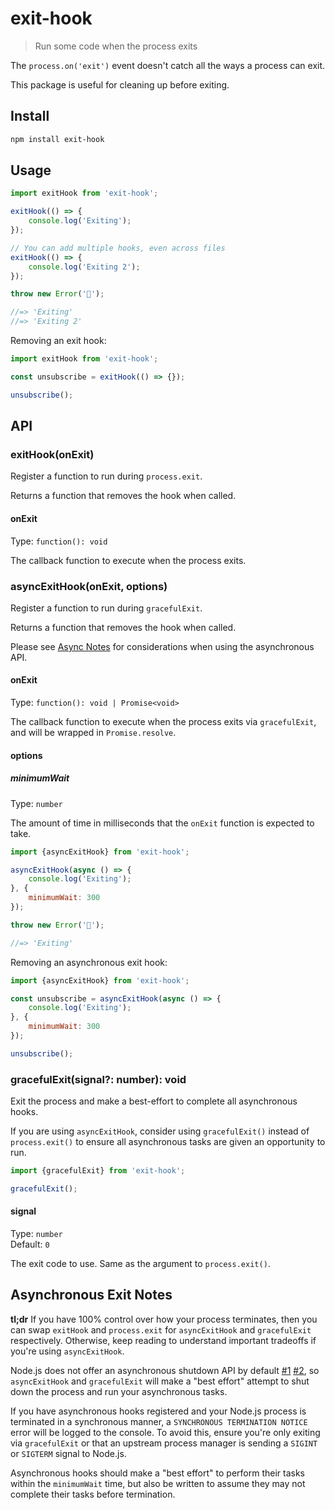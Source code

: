 # exit-hook

> Run some code when the process exits

The `process.on('exit')` event doesn't catch all the ways a process can exit.

This package is useful for cleaning up before exiting.

## Install

```sh
npm install exit-hook
```

## Usage

```js
import exitHook from 'exit-hook';

exitHook(() => {
	console.log('Exiting');
});

// You can add multiple hooks, even across files
exitHook(() => {
	console.log('Exiting 2');
});

throw new Error('🦄');

//=> 'Exiting'
//=> 'Exiting 2'
```

Removing an exit hook:

```js
import exitHook from 'exit-hook';

const unsubscribe = exitHook(() => {});

unsubscribe();
```

## API

### exitHook(onExit)

Register a function to run during `process.exit`.

Returns a function that removes the hook when called.

#### onExit

Type: `function(): void`

The callback function to execute when the process exits.

### asyncExitHook(onExit, options)

Register a function to run during `gracefulExit`.

Returns a function that removes the hook when called.

Please see [Async Notes](#asynchronous-exit-notes) for considerations when using the asynchronous API.

#### onExit

Type: `function(): void | Promise<void>`

The callback function to execute when the process exits via `gracefulExit`, and will be wrapped in `Promise.resolve`.

#### options

##### minimumWait

Type: `number`

The amount of time in milliseconds that the `onExit` function is expected to take.

```js
import {asyncExitHook} from 'exit-hook';

asyncExitHook(async () => {
	console.log('Exiting');
}, {
	minimumWait: 300
});

throw new Error('🦄');

//=> 'Exiting'
```

Removing an asynchronous exit hook:

```js
import {asyncExitHook} from 'exit-hook';

const unsubscribe = asyncExitHook(async () => {
	console.log('Exiting');
}, {
	minimumWait: 300
});

unsubscribe();
```

### gracefulExit(signal?: number): void

Exit the process and make a best-effort to complete all asynchronous hooks.

If you are using `asyncExitHook`, consider using `gracefulExit()` instead of `process.exit()` to ensure all asynchronous tasks are given an opportunity to run.

```js
import {gracefulExit} from 'exit-hook';

gracefulExit();
```

#### signal

Type: `number`\
Default: `0`

The exit code to use. Same as the argument to `process.exit()`.

## Asynchronous Exit Notes

**tl;dr** If you have 100% control over how your process terminates, then you can swap `exitHook` and `process.exit` for `asyncExitHook` and `gracefulExit` respectively. Otherwise, keep reading to understand important tradeoffs if you're using `asyncExitHook`.

Node.js does not offer an asynchronous shutdown API by default [#1](https://github.com/nodejs/node/discussions/29480#discussioncomment-99213) [#2](https://github.com/nodejs/node/discussions/29480#discussioncomment-99217), so `asyncExitHook` and `gracefulExit` will make a "best effort" attempt to shut down the process and run your asynchronous tasks.

If you have asynchronous hooks registered and your Node.js process is terminated in a synchronous manner, a `SYNCHRONOUS TERMINATION NOTICE` error will be logged to the console. To avoid this, ensure you're only exiting via `gracefulExit` or that an upstream process manager is sending a `SIGINT` or `SIGTERM` signal to Node.js.

Asynchronous hooks should make a "best effort" to perform their tasks within the `minimumWait` time, but also be written to assume they may not complete their tasks before termination.
